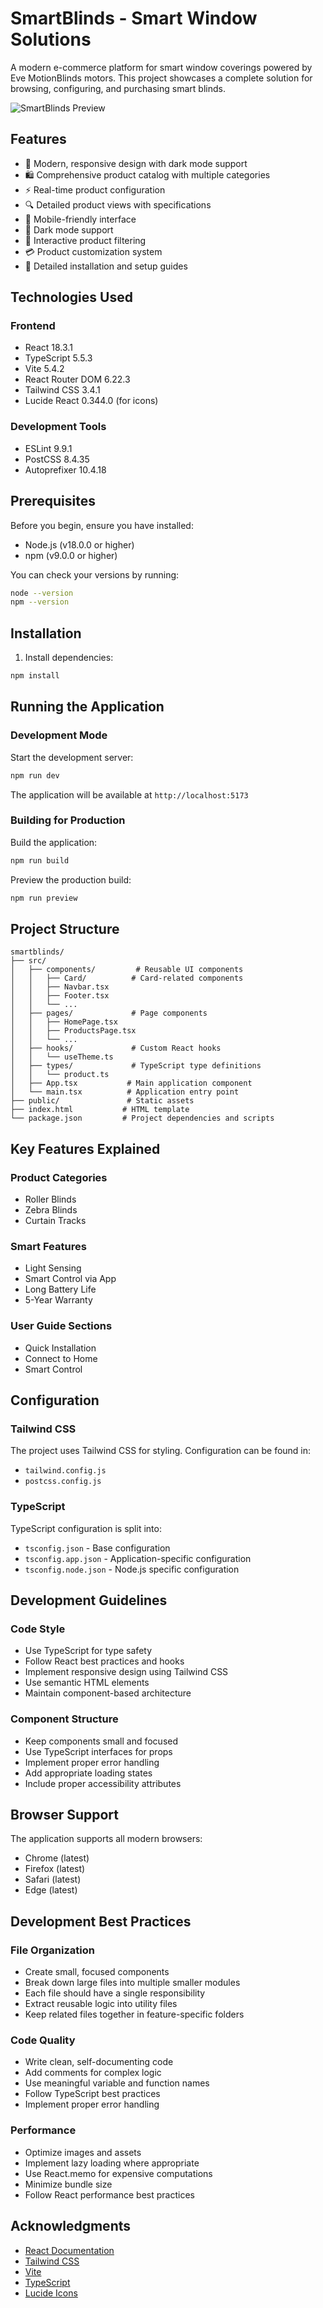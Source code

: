 # SmartBlinds - Smart Window Solutions

A modern e-commerce platform for smart window coverings powered by Eve MotionBlinds motors. This project showcases a complete solution for browsing, configuring, and purchasing smart blinds.

![SmartBlinds Preview](https://images.unsplash.com/photo-1513694203232-719a280e022f?ixlib=rb-1.2.1&auto=format&fit=crop&w=2000&q=80)

## Features

- 🎨 Modern, responsive design with dark mode support
- 🛍️ Comprehensive product catalog with multiple categories
- ⚡ Real-time product configuration
- 🔍 Detailed product views with specifications
- 📱 Mobile-friendly interface
- 🌙 Dark mode support
- 🔄 Interactive product filtering
- 💳 Product customization system
- 📖 Detailed installation and setup guides

## Technologies Used

### Frontend
- React 18.3.1
- TypeScript 5.5.3
- Vite 5.4.2
- React Router DOM 6.22.3
- Tailwind CSS 3.4.1
- Lucide React 0.344.0 (for icons)

### Development Tools
- ESLint 9.9.1
- PostCSS 8.4.35
- Autoprefixer 10.4.18

## Prerequisites

Before you begin, ensure you have installed:

- Node.js (v18.0.0 or higher)
- npm (v9.0.0 or higher)

You can check your versions by running:
```bash
node --version
npm --version
```

## Installation

1. Install dependencies:
```bash
npm install
```

## Running the Application

### Development Mode

Start the development server:
```bash
npm run dev
```

The application will be available at `http://localhost:5173`

### Building for Production

Build the application:
```bash
npm run build
```

Preview the production build:
```bash
npm run preview
```

## Project Structure

```
smartblinds/
├── src/
│   ├── components/         # Reusable UI components
│   │   ├── Card/          # Card-related components
│   │   ├── Navbar.tsx
│   │   ├── Footer.tsx
│   │   └── ...
│   ├── pages/             # Page components
│   │   ├── HomePage.tsx
│   │   ├── ProductsPage.tsx
│   │   └── ...
│   ├── hooks/             # Custom React hooks
│   │   └── useTheme.ts
│   ├── types/             # TypeScript type definitions
│   │   └── product.ts
│   ├── App.tsx           # Main application component
│   └── main.tsx          # Application entry point
├── public/               # Static assets
├── index.html           # HTML template
└── package.json         # Project dependencies and scripts
```

## Key Features Explained

### Product Categories
- Roller Blinds
- Zebra Blinds
- Curtain Tracks

### Smart Features
- Light Sensing
- Smart Control via App
- Long Battery Life
- 5-Year Warranty

### User Guide Sections
- Quick Installation
- Connect to Home
- Smart Control

## Configuration

### Tailwind CSS

The project uses Tailwind CSS for styling. Configuration can be found in:
- `tailwind.config.js`
- `postcss.config.js`

### TypeScript

TypeScript configuration is split into:
- `tsconfig.json` - Base configuration
- `tsconfig.app.json` - Application-specific configuration
- `tsconfig.node.json` - Node.js specific configuration

## Development Guidelines

### Code Style
- Use TypeScript for type safety
- Follow React best practices and hooks
- Implement responsive design using Tailwind CSS
- Use semantic HTML elements
- Maintain component-based architecture

### Component Structure
- Keep components small and focused
- Use TypeScript interfaces for props
- Implement proper error handling
- Add appropriate loading states
- Include proper accessibility attributes

## Browser Support

The application supports all modern browsers:
- Chrome (latest)
- Firefox (latest)
- Safari (latest)
- Edge (latest)

## Development Best Practices

### File Organization
- Create small, focused components
- Break down large files into multiple smaller modules
- Each file should have a single responsibility
- Extract reusable logic into utility files
- Keep related files together in feature-specific folders

### Code Quality
- Write clean, self-documenting code
- Add comments for complex logic
- Use meaningful variable and function names
- Follow TypeScript best practices
- Implement proper error handling

### Performance
- Optimize images and assets
- Implement lazy loading where appropriate
- Use React.memo for expensive computations
- Minimize bundle size
- Follow React performance best practices

## Acknowledgments

- [React Documentation](https://reactjs.org/)
- [Tailwind CSS](https://tailwindcss.com/)
- [Vite](https://vitejs.dev/)
- [TypeScript](https://www.typescriptlang.org/)
- [Lucide Icons](https://lucide.dev/)